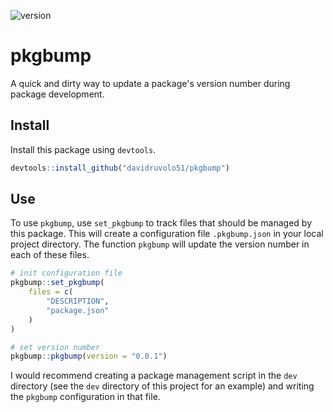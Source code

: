 <!-- badges: start --->
![version](https://img.shields.io/github/package-json/v/davidruvolo51/pkgbump/prod)
<!-- badges: end --->

# pkgbump

A quick and dirty way to update a package's version number during package development.

## Install

Install this package using `devtools`.

```r
devtools::install_github("davidruvolo51/pkgbump")
```

## Use

To use `pkgbump`, use `set_pkgbump` to track files that should be managed by this package. This will create a configuration file `.pkgbump.json` in your local project directory. The function `pkgbump` will update the version number in each of these files.

```r
# init configuration file
pkgbump::set_pkgbump(
    files = c(
        "DESCRIPTION",
        "package.json"
    )
)

# set version number
pkgbump::pkgbump(version = "0.0.1")
```

I would recommend creating a package management script in the `dev` directory (see the `dev` directory of this project for an example) and writing the `pkgbump` configuration in that file.